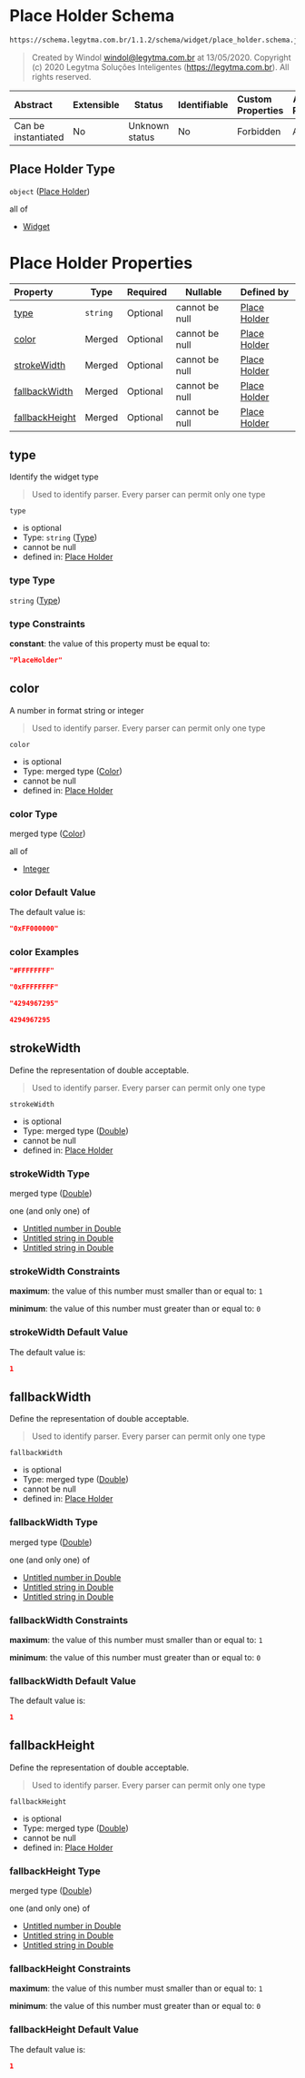 # Place Holder Schema

```txt
https://schema.legytma.com.br/1.1.2/schema/widget/place_holder.schema.json
```




> Created by Windol [windol@legytma.com.br](mailto:windol@legytma.com.br) at 13/05/2020.
> Copyright (c) 2020 Legytma Soluções Inteligentes (<https://legytma.com.br>). All rights reserved.
>

| Abstract            | Extensible | Status         | Identifiable | Custom Properties | Additional Properties | Access Restrictions | Defined In                                                                                   |
| :------------------ | ---------- | -------------- | ------------ | :---------------- | --------------------- | ------------------- | -------------------------------------------------------------------------------------------- |
| Can be instantiated | No         | Unknown status | No           | Forbidden         | Allowed               | none                | [place_holder.schema.json](../schema/widget/place_holder.schema.json) |

## Place Holder Type

`object` ([Place Holder](place_holder.md))

all of

-   [Widget](input_decoration-properties-widget-5.md)

# Place Holder Properties

| Property                          | Type     | Required | Nullable       | Defined by                                                                                                                                         |
| :-------------------------------- | -------- | -------- | -------------- | :------------------------------------------------------------------------------------------------------------------------------------------------- |
| [type](#type)                     | `string` | Optional | cannot be null | [Place Holder](widget-definitions-type.md)      |
| [color](#color)                   | Merged   | Optional | cannot be null | [Place Holder](app_bar_theme-properties-color.md)            |
| [strokeWidth](#strokeWidth)       | Merged   | Optional | cannot be null | [Place Holder](app_bar_theme-properties-double.md)    |
| [fallbackWidth](#fallbackWidth)   | Merged   | Optional | cannot be null | [Place Holder](app_bar_theme-properties-double.md)  |
| [fallbackHeight](#fallbackHeight) | Merged   | Optional | cannot be null | [Place Holder](app_bar_theme-properties-double.md) |

## type

Identify the widget type


> Used to identify parser. Every parser can permit only one type
>

`type`

-   is optional
-   Type: `string` ([Type](widget-definitions-type.md))
-   cannot be null
-   defined in: [Place Holder](widget-definitions-type.md)

### type Type

`string` ([Type](widget-definitions-type.md))

### type Constraints

**constant**: the value of this property must be equal to:

```json
"PlaceHolder"
```

## color

A number in format string or integer


> Used to identify parser. Every parser can permit only one type
>

`color`

-   is optional
-   Type: merged type ([Color](app_bar_theme-properties-color.md))
-   cannot be null
-   defined in: [Place Holder](app_bar_theme-properties-color.md)

### color Type

merged type ([Color](app_bar_theme-properties-color.md))

all of

-   [Integer](color-allof-integer.md)

### color Default Value

The default value is:

```json
"0xFF000000"
```

### color Examples

```json
"#FFFFFFFF"
```

```json
"0xFFFFFFFF"
```

```json
"4294967295"
```

```json
4294967295
```

## strokeWidth

Define the representation of double acceptable.


> Used to identify parser. Every parser can permit only one type
>

`strokeWidth`

-   is optional
-   Type: merged type ([Double](app_bar_theme-properties-double.md))
-   cannot be null
-   defined in: [Place Holder](app_bar_theme-properties-double.md)

### strokeWidth Type

merged type ([Double](app_bar_theme-properties-double.md))

one (and only one) of

-   [Untitled number in Double](double-definitions-doublenumber.md)
-   [Untitled string in Double](double-definitions-doublestring.md)
-   [Untitled string in Double](double-definitions-doubleenum.md)

### strokeWidth Constraints

**maximum**: the value of this number must smaller than or equal to: `1`

**minimum**: the value of this number must greater than or equal to: `0`

### strokeWidth Default Value

The default value is:

```json
1
```

## fallbackWidth

Define the representation of double acceptable.


> Used to identify parser. Every parser can permit only one type
>

`fallbackWidth`

-   is optional
-   Type: merged type ([Double](app_bar_theme-properties-double.md))
-   cannot be null
-   defined in: [Place Holder](app_bar_theme-properties-double.md)

### fallbackWidth Type

merged type ([Double](app_bar_theme-properties-double.md))

one (and only one) of

-   [Untitled number in Double](double-definitions-doublenumber.md)
-   [Untitled string in Double](double-definitions-doublestring.md)
-   [Untitled string in Double](double-definitions-doubleenum.md)

### fallbackWidth Constraints

**maximum**: the value of this number must smaller than or equal to: `1`

**minimum**: the value of this number must greater than or equal to: `0`

### fallbackWidth Default Value

The default value is:

```json
1
```

## fallbackHeight

Define the representation of double acceptable.


> Used to identify parser. Every parser can permit only one type
>

`fallbackHeight`

-   is optional
-   Type: merged type ([Double](app_bar_theme-properties-double.md))
-   cannot be null
-   defined in: [Place Holder](app_bar_theme-properties-double.md)

### fallbackHeight Type

merged type ([Double](app_bar_theme-properties-double.md))

one (and only one) of

-   [Untitled number in Double](double-definitions-doublenumber.md)
-   [Untitled string in Double](double-definitions-doublestring.md)
-   [Untitled string in Double](double-definitions-doubleenum.md)

### fallbackHeight Constraints

**maximum**: the value of this number must smaller than or equal to: `1`

**minimum**: the value of this number must greater than or equal to: `0`

### fallbackHeight Default Value

The default value is:

```json
1
```
